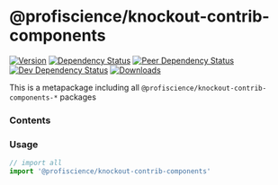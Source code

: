 # @profiscience/knockout-contrib-components

[![Version][npm-version-shield]][npm]
[![Dependency Status][david-dm-shield]][david-dm]
[![Peer Dependency Status][david-dm-peer-shield]][david-dm-peer]
[![Dev Dependency Status][david-dm-dev-shield]][david-dm-dev]
[![Downloads][npm-stats-shield]][npm-stats]

This is a metapackage including all `@profiscience/knockout-contrib-components-*` packages

<!-- TOC -->
### Contents
<!-- /TOC -->

### Usage

```javascript
// import all
import '@profiscience/knockout-contrib-components'


```

[david-dm]: https://david-dm.org/Profiscience/knockout-contrib?path=packages/components
[david-dm-shield]: https://david-dm.org/Profiscience/knockout-contrib/status.svg?path=packages/components

[david-dm-peer]: https://david-dm.org/Profiscience/knockout-contrib?path=packages/components&type=peer
[david-dm-peer-shield]: https://david-dm.org/Profiscience/knockout-contrib/peer-status.svg?path=packages/components

[david-dm-dev]: https://david-dm.org/Profiscience/knockout-contrib?path=packages/components&type=dev
[david-dm-dev-shield]: https://david-dm.org/Profiscience/knockout-contrib/dev-status.svg?path=packages/components

[npm]: https://www.npmjs.com/package/@profiscience/knockout-contrib-components
[npm-version-shield]: https://img.shields.io/npm/v/@profiscience/knockout-contrib-components.svg

[npm-stats]: http://npm-stat.com/charts.html?package=@profiscience/knockout-contrib-components&author=&from=&to=
[npm-stats-shield]: https://img.shields.io/npm/dt/@profiscience/knockout-contrib-components.svg?maxAge=2592000